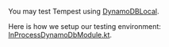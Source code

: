You may test Tempest using [DynamoDBLocal](https://docs.aws.amazon.com/amazondynamodb/latest/developerguide/DynamoDBLocal.html).

Here is how we setup our testing environment: [InProcessDynamoDbModule.kt](https://github.com/cashapp/misk/blob/master/misk-aws2-dynamodb-testing/src/main/kotlin/misk/aws2/dynamodb/testing/InProcessDynamoDbModule.kt).